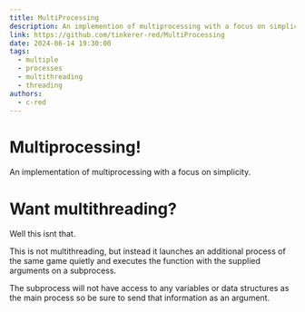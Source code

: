 ```yaml
---
title: MultiProcessing
description: An implemention of multiprocessing with a focus on simplicity
link: https://github.com/tinkerer-red/MultiProcessing
date: 2024-06-14 19:30:00
tags:
  - multiple
  - processes
  - multithreading
  - threading
authors:
  - c-red
---
```


# Multiprocessing!
An implementation of multiprocessing with a focus on simplicity.

# Want multithreading?
Well this isnt that.

This is not multithreading, but instead it launches an additional process of the same game quietly and executes the function with the supplied arguments on a subprocess.

The subprocess will not have access to any variables or data structures as the main process so be sure to send that information as an argument.